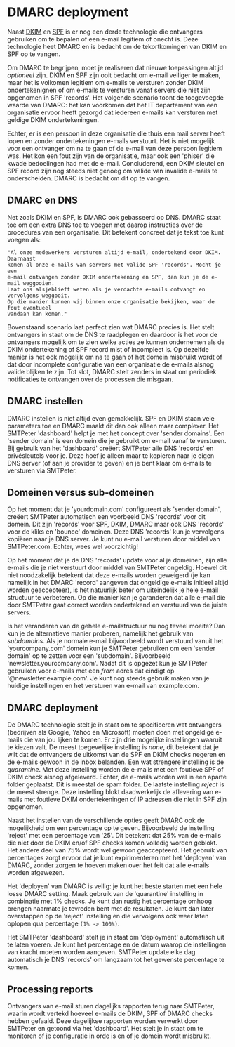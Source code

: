 # DMARC deployment

Naast [DKIM](dkim-signing) en [SPF](spf-validation) is er nog een derde 
technologie die ontvangers gebruiken om te bepalen of een e-mail legitiem 
of onecht is. Deze technologie heet DMARC en is bedacht om de tekortkomingen 
van DKIM en SPF op te vangen.

Om DMARC te begrijpen, moet je realiseren dat nieuwe toepassingen altijd
_optioneel_ zijn. DKIM en SPF zijn ooit bedacht om e-mail veiliger te maken,
maar het is volkomen legitiem om e-mails te versturen zonder DKIM 
ondertekenignen of om e-mails te versturen vanaf servers die niet zijn 
opgenomen in SPF 'records'. Het volgende scenario toont de toegevoegde
waarde van DMARC: het kan voorkomen dat het IT departement van een organisatie 
ervoor heeft gezorgd dat iedereen e-mails kan versturen met geldige DKIM 
ondertekeningen.

Echter, er is een persoon in deze organisatie die thuis een mail server 
heeft lopen en zonder ondertekeningen e-mails verstuurt. Het is niet
mogelijk voor een ontvanger om na te gaan of de e-mail van deze persoon
legitiem was. Het kon een fout zijn van de organisatie, maar ook een 'phiser' 
die kwade bedoelingen had met de e-mail. Concluderend, een DKIM sleutel en 
SPF record zijn nog steeds niet genoeg om valide van invalide e-mails te 
onderscheiden. DMARC is bedacht om dit op te vangen.


## DMARC en DNS

Net zoals DKIM en SPF, is DMARC ook gebasseerd op DNS. DMARC staat 
toe om een extra DNS toe te voegen met daarop instructies over de procedures
van een organisatie. Dit betekent concreet dat je tekst toe kunt voegen als:

```text
"Al onze medewerkers versturen altijd e-mail, ondertekend door DKIM. Daarnaast
komen al onze e-mails van servers met valide SPF 'records'. Mocht je een 
e-mail ontvangen zonder DKIM ondertekening en SPF, dan kun je de e-mail weggooien.
Laat ons alsjeblieft weten als je verdachte e-mails ontvangt en vervolgens weggooit.
Op die manier kunnen wij binnen onze organisatie bekijken, waar de fout eventueel
vandaan kan komen."
```

Bovenstaand scenario laat perfect zien wat DMARC precies is. Het stelt ontvangers
in staat om de DNS te raadplegen en daardoor is het voor de ontvangers mogelijk om 
te zien welke acties ze kunnen ondernemen als de DKIM ondertekening of SPF record 
mist of incompleet is. Op dezelfde manier is het ook mogelijk om na te gaan of het 
domein misbruikt wordt of dat door incomplete configuratie van een organisatie de 
e-mails alsnog valide blijken te zijn. Tot slot, DMARC stelt zenders in staat
om periodiek notificaties te ontvangen over de processen die misgaan.


## DMARC instellen

DMARC instellen is niet altijd even gemakkelijk. SPF en DKIM staan vele parameters 
toe en DMARC maakt dit dan ook alleen maar complexer. Het SMTPeter 'dashboard' helpt
je met het concept over 'sender domains'. Een 'sender domain' is een domein die je
gebruikt om e-mail vanaf te versturen. Bij gebruik van het 'dashboard' creëert SMTPeter
alle DNS 'records' en privésleutels voor je. Deze hoef je alleen maar te kopieren
naar je eigen DNS server (of aan je provider te geven) en je bent klaar om e-mails
te versturen via SMTPeter.


## Domeinen versus sub-domeinen

Op het moment dat je 'yourdomain.com' configureert als 'sender domain', creëert 
SMTPeter automatisch een voorbeeld DNS 'records' voor dit domein. Dit zijn 'records' 
voor SPF, DKIM, DMARC maar ook DNS 'records' voor de kliks en 'bounce' domeinen.
Deze DNS 'records' kun je vervolgens kopiëren naar je DNS server. Je kunt nu e-mail
versturen door middel van SMTPeter.com. Echter, wees wel voorzichtig!


Op het moment dat je de DNS 'records' update voor al je domeinen, zijn alle e-mails 
die je niet verstuurt door middel van SMTPeter ongeldig. Hoewel dit niet noodzakelijk
betekent dat deze e-mails worden geweigerd (je kan namelijk in het DMARC 'record' aangeven
dat ongeldige e-mails initieel altijd worden geaccepteer), is het natuurlijk beter
om uiteindelijk je hele e-mail structuur te verbeteren. Op die manier kan je garanderen 
dat alle e-mail die door SMTPeter gaat correct worden ondertekend en verstuurd van de
juiste servers. 


Is het veranderen van de gehele e-mailstructuur nu nog teveel moeite?
Dan kun je de alternatieve manier proberen, namelijk het gebruik van _subdomains_.
Als je normale e-mail bijvoorbeeld wordt verstuurd vanuit het 'yourcompany.com'
domein kun je SMTPeter gebruiken om een 'sender domain' op te zetten voor een
'subdomain'. Bijvoorbeeld 'newsletter.yourcompany.com'. Nadat dit is opgezet
kun je SMTPeter gebruiken voor e-mails met een _from_ adres dat eindigt op 
'@newsletter.example.com'. Je kunt nog steeds gebruik maken van je huidige
instellingen en het versturen van e-mail van example.com.


## DMARC deployment

De DMARC technologie stelt je in staat om te specificeren wat ontvangers (bedrijven
als Google, Yahoo en Microsoft) moeten doen met ongeldige e-mails die van jou
lijken te komen. Er zijn drie mogelijke instellingen waaruit te kiezen valt.
De meest toegevelijke instelling is _none_, dit betekent dat je wilt dat de ontvangers 
de uitkomst van de SPF en DKIM checks negeren en de e-mails gewoon in de inbox
belanden. Een wat strengere instelling is de _quarantine_. Met deze instelling 
worden de e-mails met een foutieve SPF of DKIM check alsnog afgeleverd. Echter, 
de e-mails worden wel in een aparte folder geplaatst. Dit is meestal de spam folder.
De laatste instelling _reject_ is de meest strenge. Deze instelling blokt daadwerkelijk
de aflevering van e-mails met foutieve DKIM ondertekeningen of IP adressen die niet in
SPF zijn opgenomen.

Naast het instellen van de verschillende opties geeft DMARC ook de mogelijkheid om een
percentage op te geven. Bijvoorbeeld de instelling 'reject' met een percentage van '25'.
Dit betekent dat 25% van de e-mails die niet door de DKIM en/of SPF checks komen volledig 
worden geblokt. Het andere deel van 75% wordt wel gewoon geaccepteerd. Het gebruik van 
percentages zorgt ervoor dat je kunt expirimenteren met het 'deployen' van DMARC, zonder
zorgen te hoeven maken over het feit dat alle e-mails worden afgewezen.

Het 'deployen' van DMARC is veilig: je kunt het beste starten met een hele losse DMARC
setting. Maak gebruik van de 'quarantine' instelling in combinatie met 1% checks.
Je kunt dan rustig het percentage omhoog brengen naarmate je tevreden bent met de 
resultaten. Je kunt dan later overstappen op de 'reject' instelling en die vervolgens 
ook weer laten oplopen qua percentage `(1% -> 100%)`.

Het SMTPeter 'dashboard' stelt je in staat om 'deployment' automatisch uit te laten 
voeren. Je kunt het percentage en de datum waarop de instellingen van kracht moeten 
worden aangeven. SMTPeter update elke dag automatisch je DNS 'records' om langzaam
tot het gewenste percentage te komen.


## Processing reports

Ontvangers van e-mail sturen dagelijks rapporten terug naar SMTPeter, waarin wordt
vertekd hoeveel e-mails de DKIM, SPF of DMARC checks hebben gefaald. Deze dagelijkse
rapporten worden verwerkt door SMTPeter en getoond via het 'dashboard'. Het stelt je
in staat om te monitoren of je configuratie in orde is en of je domein wordt misbruikt.
